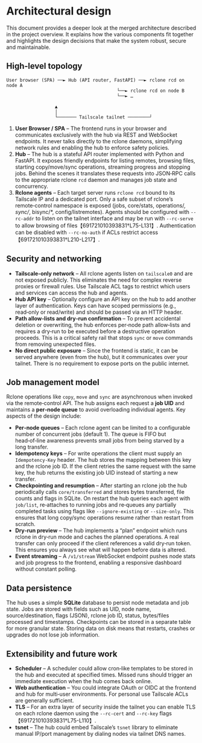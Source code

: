 # Architectural design

This document provides a deeper look at the merged architecture described in the project overview.  It explains how the various components fit together and highlights the design decisions that make the system robust, secure and maintainable.

## High‑level topology

```
User browser (SPA) ──► Hub (API router, FastAPI) ──► rclone rcd on node A
                                         └──► rclone rcd on node B
                                         └──► …

                  ▲                         
                  │                           
                  └─────── Tailscale tailnet ────────┘
```

1. **User Browser / SPA** – The frontend runs in your browser and communicates exclusively with the hub via REST and WebSocket endpoints.  It never talks directly to the rclone daemons, simplifying network rules and enabling the hub to enforce safety policies.
2. **Hub** – The hub is a stateful API router implemented with Python and FastAPI.  It exposes friendly endpoints for listing remotes, browsing files, starting copy/move/sync operations, streaming progress and stopping jobs.  Behind the scenes it translates these requests into JSON‑RPC calls to the appropriate rclone `rcd` daemon and manages job state and concurrency.
3. **Rclone agents** – Each target server runs `rclone rcd` bound to its Tailscale IP and a dedicated port.  Only a safe subset of rclone’s remote‑control namespace is exposed (jobs, core/stats, operations/*, sync/*, bisync/*, config/listremotes).  Agents should be configured with `--rc‑addr` to listen on the tailnet interface and may be run with `--rc‑serve` to allow browsing of files【691721010393831†L75-L131】.  Authentication can be disabled with `--rc‑no‑auth` if ACLs restrict access【691721010393831†L210-L217】.

## Security and networking

* **Tailscale‑only network** – All rclone agents listen on `tailscale0` and are not exposed publicly.  This eliminates the need for complex reverse proxies or firewall rules.  Use Tailscale ACL tags to restrict which users and services can access the hub and agents.
* **Hub API key** – Optionally configure an API key on the hub to add another layer of authentication.  Keys can have scoped permissions (e.g., read‑only or read/write) and should be passed via an HTTP header.
* **Path allow‑lists and dry‑run confirmation** – To prevent accidental deletion or overwriting, the hub enforces per‑node path allow‑lists and requires a dry‑run to be executed before a destructive operation proceeds.  This is a critical safety rail that stops `sync` or `move` commands from removing unexpected files.
* **No direct public exposure** – Since the frontend is static, it can be served anywhere (even from the hub), but it communicates over your tailnet.  There is no requirement to expose ports on the public internet.

## Job management model

Rclone operations like `copy`, `move` and `sync` are asynchronous when invoked via the remote‑control API.  The hub assigns each request a **job UID** and maintains a **per‑node queue** to avoid overloading individual agents.  Key aspects of the design include:

* **Per‑node queues** – Each rclone agent can be limited to a configurable number of concurrent jobs (default 1).  The queue is FIFO but head‑of‑line awareness prevents small jobs from being starved by a long transfer.
* **Idempotency keys** – For write operations the client must supply an `Idempotency‑Key` header.  The hub stores the mapping between this key and the rclone job ID.  If the client retries the same request with the same key, the hub returns the existing job UID instead of starting a new transfer.
* **Checkpointing and resumption** – After starting an rclone job the hub periodically calls `core/transferred` and stores bytes transferred, file counts and flags in SQLite.  On restart the hub queries each agent with `job/list`, re‑attaches to running jobs and re‑queues any partially completed tasks using flags like `--ignore‑existing` or `--size‑only`.  This ensures that long copy/sync operations resume rather than restart from scratch.
* **Dry‑run preview** – The hub implements a “plan” endpoint which runs rclone in dry‑run mode and caches the planned operations.  A real transfer can only proceed if the client references a valid dry‑run token.  This ensures you always see what will happen before data is altered.
* **Event streaming** – A `/v1/stream` WebSocket endpoint pushes node stats and job progress to the frontend, enabling a responsive dashboard without constant polling.

## Data persistence

The hub uses a simple **SQLite** database to persist node metadata and job state.  Jobs are stored with fields such as UID, node name, source/destination, flags (JSON), rclone job ID, status, bytes/files processed and timestamps.  Checkpoints can be stored in a separate table for more granular state.  Storing data on disk means that restarts, crashes or upgrades do not lose job information.

## Extensibility and future work

* **Scheduler** – A scheduler could allow cron‑like templates to be stored in the hub and executed at specified times.  Missed runs should trigger an immediate execution when the hub comes back online.
* **Web authentication** – You could integrate OAuth or OIDC at the frontend and hub for multi‑user environments.  For personal use Tailscale ACLs are generally sufficient.
* **TLS** – For an extra layer of security inside the tailnet you can enable TLS on each rclone daemon using the `--rc‑cert` and `--rc‑key` flags【691721010393831†L75-L110】.
* **tsnet** – The hub could embed Tailscale’s `tsnet` library to eliminate manual IP/port management by dialing nodes via tailnet DNS names.

